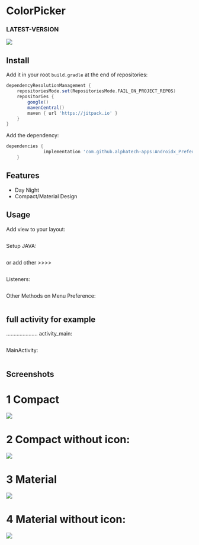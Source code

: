 # ColorPicker
### LATEST-VERSION

[![](https://jitpack.io/v/alphatech-apps/Androidx_Preference_V2.svg)](https://jitpack.io/#alphatech-apps/Androidx_Preference_V2)

## Install
Add it in your root `build.gradle` at the end of repositories:
```gradle
dependencyResolutionManagement {
    repositoriesMode.set(RepositoriesMode.FAIL_ON_PROJECT_REPOS)
    repositories {
        google()
        mavenCentral()
        maven { url 'https://jitpack.io' }
    }
}
```
Add the dependency:
```gradle
dependencies {
	          implementation 'com.github.alphatech-apps:Androidx_Preference_V2:LATEST-VERSION'
	}
```

## Features
* Day Night
* Compact/Material Design

## Usage


Add view to your layout:
```xml

 ```

Setup JAVA:
 ```java

 ```

or add other >>>>

 ```java

 ```

Listeners:

 ```java

 ```


Other Methods on Menu Preference:

```java

```


## full activity for example
.....................
activity_main:
```xml

 ```

MainActivity:
```java


 ```

## Screenshots

# 1 Compact
![](https://github.com/alphatech-apps/Androidx_Preference_V2/blob/master/Screenshots/1.png)
# 2 Compact without icon:
![](https://github.com/alphatech-apps/Androidx_Preference_V2/blob/master/Screenshots/2.png)
# 3 Material
![](https://github.com/alphatech-apps/Androidx_Preference_V2/blob/master/Screenshots/3.png)
# 4 Material without icon:
![](https://github.com/alphatech-apps/Androidx_Preference_V2/blob/master/Screenshots/4.png)


